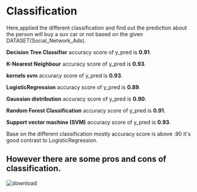 # Classification

Here,applied the different classification and find out the prediction about the person will buy a suv car or not based on the given DATASET(Social_Network_Ads).

**Decision Tree Classifier** accuracy score of y_pred is **0.91**.

**K-Nearest Neighbour** accuracy score of y_pred is **0.93**.

**kernels svm** accuracy score of y_pred is **0.93**.

**LogisticRegression** accuracy score of y_pred is **0.89**.

**Gaussian distribution** accuracy score of y_pred is **0.90**.

**Random Forest Classification** accuracy score of y_pred is **0.91**.

**Support vector machine (SVM)** accuracy score of y_pred is **0.93**.

Base on the different classification mostly accuracy score is above .90 it's good contrast to LogisticRegression.

##
## **However there are some pros and cons of classification.**

![download](https://user-images.githubusercontent.com/59303032/167834086-b19e1fca-a755-41d8-b316-072c4ba69850.png)
